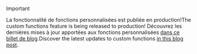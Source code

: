 > [!IMPORTANT]
> <span data-ttu-id="96e25-101">La fonctionnalité de fonctions personnalisées est publiée en production!</span><span class="sxs-lookup"><span data-stu-id="96e25-101">The custom functions feature is being released to production!</span></span> <span data-ttu-id="96e25-102">Découvrez les dernières mises à jour apportées aux fonctions personnalisées [dans ce billet de blog](https://developer.microsoft.com/en-us/office/blogs/office-extensibility-build-2019/).</span><span class="sxs-lookup"><span data-stu-id="96e25-102">Discover the latest updates to custom functions [in this blog post](https://developer.microsoft.com/en-us/office/blogs/office-extensibility-build-2019/).</span></span>

